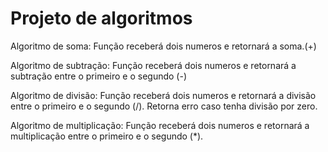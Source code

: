 # Projeto de algoritmos

Algoritmo de soma: Função receberá dois numeros e retornará a soma.(+)

Algoritmo de subtração: Função receberá dois numeros e retornará a subtração entre o primeiro e o segundo (-)

Algoritmo de divisão: Função receberá dois numeros e retornará a divisão entre o primeiro e o segundo (/). Retorna erro caso tenha divisão por zero.

Algoritmo de multiplicação: Função receberá dois numeros e retornará a multiplicação entre o primeiro e o segundo (*).